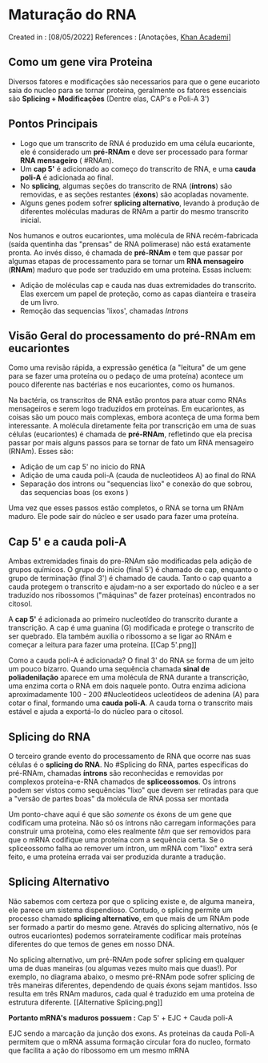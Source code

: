 # Maturação do RNA
Created in : [08/05/2022]
References : [Anotações, [Khan Academi](https://pt.khanacademy.org/science/ap-biology/gene-expression-and-regulation/transcription-and-rna-processing/a/eukaryotic-pre-mrna-processing)]

## Como um gene vira Proteina 
Diversos fatores e modificações são necessarios para que o gene eucarioto saia do nucleo para se tornar proteina, geralmente os fatores essenciais são **Splicing + Modificações** (Dentre elas, CAP's e Poli-A 3')

## Pontos Principais
-   Logo que um transcrito de RNA é produzido em uma célula eucarionte, ele é considerado um **pré-RNAm** e deve ser processado para formar **RNA mensageiro** ( #RNAm).
-   Um **cap 5'** é adicionado ao começo do transcrito de RNA, e uma **cauda poli-A** é adicionada ao final.
-   No **splicing**, algumas seções do transcrito de RNA (**íntrons**) são removidas, e as seções restantes (**éxons**) são acopladas novamente.
-   Alguns genes podem sofrer **splicing alternativo**, levando à produção de diferentes moléculas maduras de RNAm a partir do mesmo transcrito inicial.

Nos humanos e outros eucariontes, uma molécula de RNA recém-fabricada (saída quentinha das "prensas" de RNA polimerase) não está exatamente pronta. Ao invés disso, é chamada de **pré-RNAm** e tem que passar por algumas etapas de processamento para se tornar um **RNA mensageiro** (**RNAm**) maduro que pode ser traduzido em uma proteína. Essas incluem:

- Adição de moléculas cap e cauda nas duas extremidades do transcrito. Elas exercem um papel de proteção, como as capas dianteira e traseira de um livro.
- Remoção das sequencias 'lixos', chamadas *Introns* 

## Visão Geral do processamento do pré-RNAm em eucariontes
Como uma revisão rápida, a expressão genética (a "leitura" de um gene para se fazer uma proteína ou o pedaço de uma proteína) acontece um pouco diferente nas bactérias e nos eucariontes, como os humanos.

Na bactéria, os transcritos de RNA estão prontos para atuar como RNAs mensageiros e serem logo traduzidos em proteínas. Em eucariontes, as coisas são um pouco mais complexas, embora aconteça de uma forma bem interessante. A molécula diretamente feita por transcrição em uma de suas células (eucariontes) é chamada de **pré-RNAm**, refletindo que ela precisa passar por mais alguns passos para se tornar de fato um RNA mensageiro (RNAm). Esses são:
- Adição de um cap 5' no inicio do RNA
- Adição de uma cauda poli-A (cauda de nucleotideos A) ao final do RNA 
- Separação dos introns ou "sequencias lixo" e conexão do que sobrou, das sequencias boas (os exons )

Uma vez que esses passos estão completos, o RNA se torna um RNAm maduro. Ele pode sair do núcleo e ser usado para fazer uma proteína.

## Cap 5' e a cauda poli-A
Ambas extremidades finais do pre-RNAm são modificadas pela adição de grupos químicos. O grupo do início (final 5') é chamado de cap, enquanto o grupo de terminação (final 3') é chamado de cauda. Tanto o cap quanto a cauda protegem o transcrito e ajudam-no a ser exportado do núcleo e a ser traduzido nos ribossomos ("máquinas" de fazer proteínas) encontrados no citosol.

A **cap 5'** é adicionada ao primeiro nucleotídeo do transcrito durante a transcrição. A cap é uma guanina (G) modificada e protege o transcrito de ser quebrado. Ela também auxilia o ribossomo a se ligar ao RNAm e começar a leitura para fazer uma proteína. [[Cap 5'.png]]

Como a cauda poli-A é adicionada? O final 3' do RNA se forma de um jeito um pouco bizarro. Quando uma sequência chamada **sinal de poliadenilação** aparece em uma molécula de RNA durante a transcrição, uma enzima corta o RNA em dois naquele ponto. Outra enzima adiciona aproximadamente 100 - 200 #Nucleotídeos ucleotídeos de adenina (A) para cotar o final, formando uma **cauda poli-A**. A cauda torna o transcrito mais estável e ajuda a exportá-lo do núcleo para o citosol.

## Splicing do RNA 
O terceiro grande evento do processamento de RNA que ocorre nas suas células é o **splicing do RNA**. No #Splicing do RNA, partes específicas do pré-RNAm, chamadas **íntrons** são reconhecidas e removidas por complexos proteína-e-RNA chamados de **spliceossomos**. Os íntrons podem ser vistos como sequências "lixo" que devem ser retiradas para que a "versão de partes boas" da molécula de RNA possa ser montada

Um ponto-chave aqui é que são _somente_ os éxons de um gene que codificam uma proteína. Não só os íntrons não carregam informações para construir uma proteína, como eles realmente _têm_ que ser removidos para que o mRNA codifique uma proteína com a sequência certa. Se o spliceossomo falha ao remover um íntron, um mRNA com "lixo" extra será feito, e uma proteína errada vai ser produzida durante a tradução.


## Splicing Alternativo 
Não sabemos com certeza por que o splicing existe e, de alguma maneira, ele parece um sistema dispendioso. Contudo, o splicing permite um processo chamado **splicing alternativo**, em que mais de um RNAm pode ser formado a partir do mesmo gene. Através do splicing alternativo, nós (e outros eucariontes) podemos sorrateiramente codificar mais proteínas diferentes do que temos de genes em nosso DNA.

No splicing alternativo, um pré-RNAm pode sofrer splicing em qualquer uma de duas maneiras (ou algumas vezes muito mais que duas!). Por exemplo, no diagrama abaixo, o mesmo pré-RNAm pode sofrer splicing de três maneiras diferentes, dependendo de quais éxons sejam mantidos. Isso resulta em três RNAm maduros, cada qual é traduzido em uma proteína de estrutura diferente. [[Alternative Splicing.png]]

**Portanto mRNA's maduros possuem :**
		Cap 5' + EJC +  Cauda poli-A

EJC sendo a marcação da junção dos exons. As proteinas da cauda Poli-A permitem que o mRNA assuma formação circular fora do nucleo, formato  que facilita a ação do ribossomo em um mesmo mRNA 
